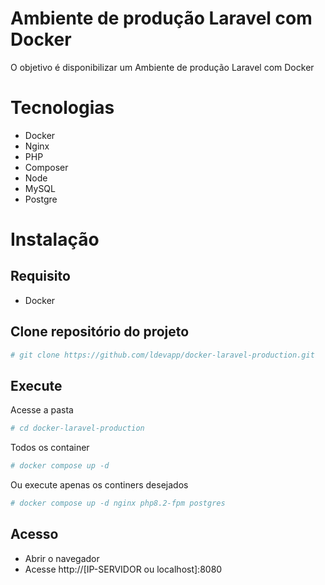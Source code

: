 # Ambiente de produção Laravel com Docker

O objetivo  é disponibilizar um Ambiente de produção Laravel com Docker

# Tecnologias
- Docker
- Nginx
- PHP
- Composer
- Node
- MySQL
- Postgre

# Instalação

## Requisito
- Docker

## Clone repositório do projeto
```bash
# git clone https://github.com/ldevapp/docker-laravel-production.git
```

## Execute 
Acesse a pasta
```bash
# cd docker-laravel-production
```
Todos os container
```bash
# docker compose up -d
```
Ou execute apenas os continers desejados
```bash
# docker compose up -d nginx php8.2-fpm postgres
```

## Acesso
- Abrir o navegador
- Acesse http://[IP-SERVIDOR ou localhost]:8080
